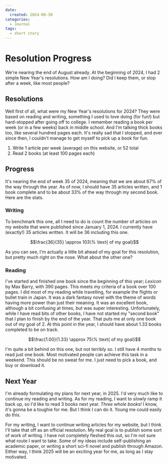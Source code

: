 ```yaml
---
date:
  created: 2024-08-30
categories:
  - Journal
tags:
  - short story
---
```

# Resolution Progress

We're nearing the end of August already. At the beginning of 2024, I had 2 simple New Year's resolutions. How am I doing? Did I keep them, or stop after a week, like most people?

<!-- more -->

## Resolutions

Well first of all, what were my New Year's resolutions for 2024? They were based on reading and writing, something I used to love doing (for fun!) but hard-stopped after going off to college. I remember reading a book per week (or in a few weeks) back in middle school. And I'm talking thick books too, like several hundred pages each. It's really sad that I stopped, and ever since then, I couldn't manage to get myself to pick up a book for fun.

1. Write 1 article per week (average) on this website, or 52 total
1. Read 2 books (at least 100 pages each)

## Progress

It's nearing the end of week 35 of 2024, meaning that we are about 67% of the way through the year. As of now, I should have 35 articles written, and 1 book complete and to be about 33% of the way through my second book. Here are the stats.

### Writing

To benchmark this one, all I need to do is count the number of articles on my website that were published since January 1, 2024. I currently have (exactly!) 35 articles written. It will be 36 including this one.

$$\frac{36}{35} \approx 103\% \text{ of my goal}$$

As you can see, I'm actually a little bit ahead of my goal for this resolution, but pretty much right on the nose. What about the other one?


### Reading

I've started and finished one book since the beginning of this year; *Lexicon* by Max Barry, with 390 pages. This meets my criteria of a book over 100 pages. I did most of my reading while travelling, for example the flights or bullet train in Japan. It was a dark fantasy novel with the theme of words having more power than just their meaning. It was an excellent book, although a bit confusing at times, but was super interesting. Unfortunately, while I have read bits of other books, I have not started my "second book" that I plan to finish by the end of the year. That puts me at only one book out of my goal of 2. At this point in the year, I should have about 1.33 books completed to be on track.

$$\frac{1.00}{1.33} \approx 75\% \text{ of my goal}$$

I'm quite a bit behind on this one, but not terribly so. I still have 4 months to read just one book. Most motivated people can achieve this task in a weekend. This should be no sweat for me. I just need to pick a book, and buy or download it.

## Next Year

I'm already formulating my plans for next year, in 2025. I'd very much like to continue my reading and writing. As for my reading, I want to *slowly* ramp it back up, so I'd like to read 3 books next year. *Three whole books!* I know, it's gonna be a toughie for me. But I think I can do it. Young me could easily do this.

For my writing, I want to continue writing articles for my website, but I think I'll take that off as an official resolution. My real goal is to publish some sort of work of writing. I have not completely fleshed this out, so I'm not sure what route I want to take. Some of my ideas include self-publishing an academic paper, or writing a short sci-fi novel and publish through Amazon. Either way, I think 2025 will be an exciting year for me, as long as I stay motivated.